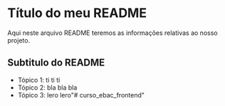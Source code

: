 # Título do meu README

Aqui neste arquivo README teremos as informações relativas ao nosso projeto.

## Subtitulo do README

- Tópico 1: ti ti ti 
- Tópico 2: bla bla bla
- Tópico 3: lero lero"# curso_ebac_frontend"  
